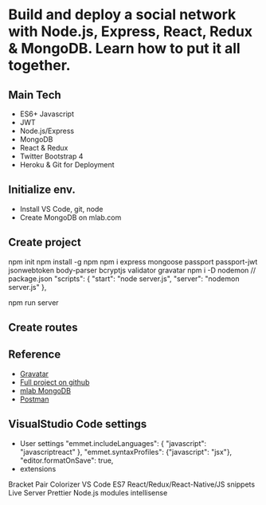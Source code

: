 # Build and deploy a social network with Node.js, Express, React, Redux & MongoDB. Learn how to put it all together.

## Main Tech

* ES6+ Javascript
* JWT
* Node.js/Express
* MongoDB
* React & Redux
* Twitter Bootstrap 4
* Heroku & Git for Deployment

## Initialize env.

* Install VS Code, git, node
* Create MongoDB on mlab.com

## Create project

npm init
npm install -g npm
npm i express mongoose passport passport-jwt jsonwebtoken body-parser bcryptjs validator gravatar
npm i -D nodemon
// package.json
"scripts": {
"start": "node server.js",
"server": "nodemon server.js"
},

npm run server

## Create routes

## Reference

* [Gravatar](https://en.gravatar.com/)
* [Full project on github](https://github.com/bradtraversy/devconnector)
* [mlab MongoDB](https://mlab.com)
* [Postman](https://app.getpostman.com/)

## VisualStudio Code settings

* User settings
  "emmet.includeLanguages": {
  "javascript": "javascriptreact"
  },
  "emmet.syntaxProfiles": {"javascript": "jsx"},
  "editor.formatOnSave": true,
* extensions

Bracket Pair Colorizer
VS Code ES7 React/Redux/React-Native/JS snippets
Live Server
Prettier
Node.js modules intellisense
